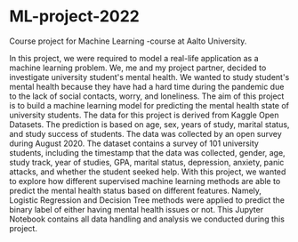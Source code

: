 # ML-project-2022
Course project for Machine Learning -course at Aalto University.

In this project, we were required to model a real-life application as a machine learning problem. We, me and my project partner, decided to investigate university student's mental health. We wanted to study student's mental health because they have had a hard time during the pandemic due to the lack of social contacts, worry, and loneliness.
The aim of this project is to build a machine learning model for predicting the mental health state of university students. The data for this project is derived from Kaggle Open Datasets. The prediction is based on age, sex, years of study, marital status, and study success of students. The data was collected by an open survey during August 2020. The dataset contains a survey of 101 university students, including the timestamp that the data was collected, gender, age, study track, year of studies, GPA, marital status, depression, anxiety, panic attacks, and whether the student seeked help.
With this project, we wanted to explore how different supervised machine learning methods are able to predict the mental health status based on different features. Namely, Logistic Regression and Decision Tree methods were applied to predict the binary label of either having mental health issues or not.
This Jupyter Notebook contains all data handling and analysis we conducted during this project.
